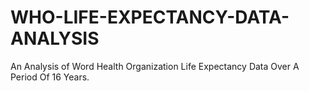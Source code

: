 # WHO-LIFE-EXPECTANCY-DATA-ANALYSIS
An Analysis of Word Health Organization Life Expectancy Data Over A Period Of 16 Years.
